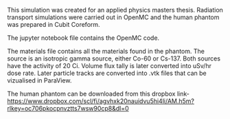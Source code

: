 This simulation was created for an applied physics masters thesis. Radiation transport simulations were carried out in OpenMC and the human phantom was prepared in Cubit Coreform.

The jupyter notebook file contains the OpenMC code. 

The materials file contains all the materials found in the phantom. 
The source is an isotropic gamma source, either Co-60 or Cs-137. Both sources have the activity of 20 Ci. 
Volume flux tally is later converted into uSv/hr dose rate. 
Later particle tracks are converted into .vtk files that can be vizualised in ParaView. 

The human phantom can be downloaded from this dropbox link- https://www.dropbox.com/scl/fi/agvhxk20nauidvu5hi4li/AM.h5m?rlkey=oc706pkocpnvztts7wsw90cp8&dl=0
